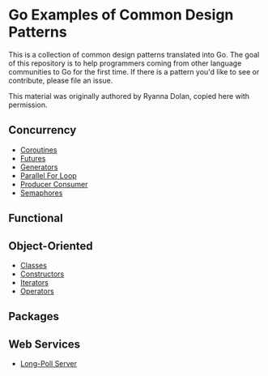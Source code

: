# Go Examples of Common Design Patterns

This is a collection of common design patterns translated into Go. The goal of this repository is to help programmers coming from other language communities to Go for the first time. If there is a pattern you'd like to see or contribute, please file an issue.

This material was originally authored by Ryanna Dolan, copied here with permission.

## Concurrency

* [Coroutines](concurrency/coroutines.md)
* [Futures](concurrency/futures.md)
* [Generators](concurrency/generators.md)
* [Parallel For Loop](concurrency/parallel-for-loop.md)
* [Producer Consumer](concurrency/producer-consumer.md)
* [Semaphores](concurrencty/semaphores.md)

## Functional

## Object-Oriented

* [Classes](oo/classes.md)
* [Constructors](oo/constructors.md)
* [Iterators](oo/iterators.md)
* [Operators](oo/operators.md)

## Packages

## Web Services

* [Long-Poll Server](web/long-poll.md)
